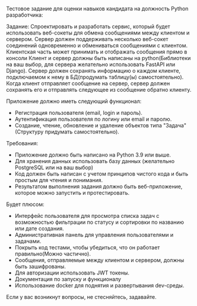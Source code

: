 Тестовое задание для оценки навыков кандидата на должность Python разработчика:

Задание:
Спроектировать и разработать сервис, который будет использовать веб-сокеты для обмена сообщениями между клиентом и сервером.
Сервер должен поддерживать несколько веб-сокет соединений одновременно и обмениваться сообщениями с клиентом.
Клиентская часть может принимать и отображать сообщения прямо в консоли
Клиент и сервер должны быть написаны на python(Библиотеки на ваш выбор, для сервера желательно использовать FastAPI или Django).
Сервер должен сохранять информацию о каждом клиенте, подключаемом к нему в БД(продумать таблицу(ы) самостоятельно).
Когда клиент отправляет сообщение на сервер, сервер должен сохранять его и отправлять следующее из сообщение обратно клиенту. 

Приложение должно иметь следующий функционал:
- Регистрация пользователя (email, login и пароль).
- Аутентификация пользователя по логину или email и паролю.
- Создание, чтение, обновление и удаление объектов типа "Задача"(Структуру придумать самостоятельно).

Требования:
- Приложение должно быть написано на Python 3.9 или выше.
- Для хранения данных использовать базу данных (желательно PostgreSQL или на ваш выбор)
- Код должен быть написан с учетом принципов чистого кода и быть простым для чтения и понимания.
- Результатом выполнения задания должно быть веб-приложение, которое можно запустить и протестировать.

Будет плюсом:
- Интерфейс пользователя для просмотра списка задач с возможностью фильтрации по статусу и сортировки по названию или дате создания.
- Административная панель для управления пользователями и задачами.
- Покрыть код тестами, чтобы убедиться, что он работает правильно(Можно частично).
- Сообщения, отправляемые между клиентом и сервером, должны быть зашифрованы.
- Для авторизации использовать JWT токены.
- Документация по запуску и функционалу
- Использование docker для поднятия и развертывания dev-среды.


Если у вас возникнут вопросы, не стесняйтесь, задавайте.


